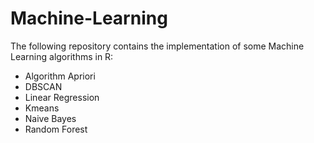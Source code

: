 # Machine-Learning

The following repository contains the implementation of some Machine Learning algorithms in R:

- Algorithm Apriori
- DBSCAN
- Linear Regression
- Kmeans
- Naive Bayes
- Random Forest
